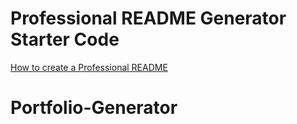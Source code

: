 # Professional README Generator Starter Code

[How to create a Professional README](https://coding-boot-camp.github.io/full-stack/github/professional-readme-guide)
# Portfolio-Generator
